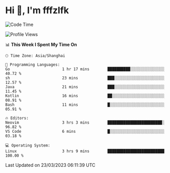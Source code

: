 # Hi 👋, I'm fffzlfk

<!--START_SECTION:waka-->
![Code Time](http://img.shields.io/badge/Code%20Time-115%20hrs%2020%20mins-blue)

![Profile Views](http://img.shields.io/badge/Profile%20Views-0-blue)

📊 **This Week I Spent My Time On** 

```text
🕑︎ Time Zone: Asia/Shanghai

💬 Programming Languages: 
Go                       1 hr 17 mins        ██████████░░░░░░░░░░░░░░░   40.72 % 
sh                       23 mins             ███░░░░░░░░░░░░░░░░░░░░░░   12.57 % 
Java                     21 mins             ███░░░░░░░░░░░░░░░░░░░░░░   11.45 % 
Kotlin                   16 mins             ██░░░░░░░░░░░░░░░░░░░░░░░   08.91 % 
Bash                     11 mins             █░░░░░░░░░░░░░░░░░░░░░░░░   05.91 % 

🔥 Editors: 
Neovim                   3 hrs 3 mins        ████████████████████████░   96.82 % 
VS Code                  6 mins              █░░░░░░░░░░░░░░░░░░░░░░░░   03.18 % 

💻 Operating System: 
Linux                    3 hrs 9 mins        █████████████████████████   100.00 % 
```


 Last Updated on 23/03/2023 06:11:39 UTC
<!--END_SECTION:waka-->
